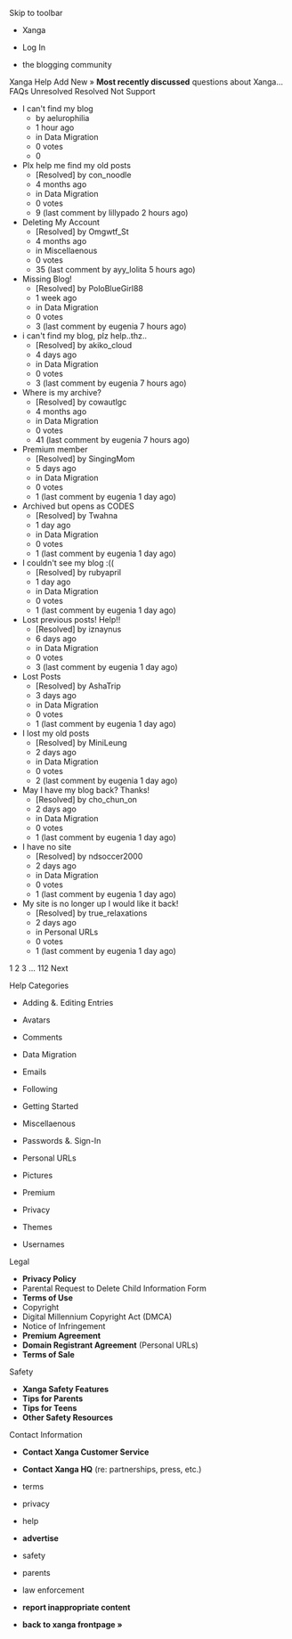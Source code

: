 Skip to toolbar

*   Xanga

*   Log In

*   the blogging community

Xanga Help Add New » **Most recently discussed** questions about Xanga… FAQs Unresolved Resolved Not Support

*   I can't find my blog
    *   by aelurophilia
    *   1 hour ago
    *   in Data Migration
    *   0 votes
    *   0
*   Plx help me find my old posts
    *   \[Resolved\] by con\_noodle
    *   4 months ago
    *   in Data Migration
    *   0 votes
    *   9 (last comment by lillypado 2 hours ago)
*   Deleting My Account
    *   \[Resolved\] by Omgwtf\_St
    *   4 months ago
    *   in Miscellaenous
    *   0 votes
    *   35 (last comment by ayy\_lolita 5 hours ago)
*   Missing Blog!
    *   \[Resolved\] by PoloBlueGirl88
    *   1 week ago
    *   in Data Migration
    *   0 votes
    *   3 (last comment by eugenia 7 hours ago)
*   i can't find my blog, plz help..thz..
    *   \[Resolved\] by akiko\_cloud
    *   4 days ago
    *   in Data Migration
    *   0 votes
    *   3 (last comment by eugenia 7 hours ago)
*   Where is my archive?
    *   \[Resolved\] by cowautlgc
    *   4 months ago
    *   in Data Migration
    *   0 votes
    *   41 (last comment by eugenia 7 hours ago)
*   Premium member
    *   \[Resolved\] by SingingMom
    *   5 days ago
    *   in Data Migration
    *   0 votes
    *   1 (last comment by eugenia 1 day ago)
*   Archived but opens as CODES
    *   \[Resolved\] by Twahna
    *   1 day ago
    *   in Data Migration
    *   0 votes
    *   1 (last comment by eugenia 1 day ago)
*   I couldn't see my blog :((
    *   \[Resolved\] by rubyapril
    *   1 day ago
    *   in Data Migration
    *   0 votes
    *   1 (last comment by eugenia 1 day ago)
*   Lost previous posts! Help!!
    *   \[Resolved\] by iznaynus
    *   6 days ago
    *   in Data Migration
    *   0 votes
    *   3 (last comment by eugenia 1 day ago)
*   Lost Posts
    *   \[Resolved\] by AshaTrip
    *   3 days ago
    *   in Data Migration
    *   0 votes
    *   1 (last comment by eugenia 1 day ago)
*   I lost my old posts
    *   \[Resolved\] by MiniLeung
    *   2 days ago
    *   in Data Migration
    *   0 votes
    *   2 (last comment by eugenia 1 day ago)
*   May I have my blog back? Thanks!
    *   \[Resolved\] by cho\_chun\_on
    *   2 days ago
    *   in Data Migration
    *   0 votes
    *   1 (last comment by eugenia 1 day ago)
*   I have no site
    *   \[Resolved\] by ndsoccer2000
    *   2 days ago
    *   in Data Migration
    *   0 votes
    *   1 (last comment by eugenia 1 day ago)
*   My site is no longer up I would like it back!
    *   \[Resolved\] by true\_relaxations
    *   2 days ago
    *   in Personal URLs
    *   0 votes
    *   1 (last comment by eugenia 1 day ago)

1 2 3 ... 112 Next

Help Categories

*   Adding &. Editing Entries
*   Avatars
*   Comments
*   Data Migration
*   Emails
*   Following
*   Getting Started
*   Miscellaenous

*   Passwords &. Sign-In
*   Personal URLs
*   Pictures
*   Premium
*   Privacy
*   Themes
*   Usernames

Legal

*   **Privacy Policy**
*   Parental Request to Delete Child Information Form
*   **Terms of Use**
*   Copyright
*   Digital Millennium Copyright Act (DMCA)
*   Notice of Infringement
*   **Premium Agreement**
*   **Domain Registrant Agreement** (Personal URLs)
*   **Terms of Sale**

Safety

*   **Xanga Safety Features**
*   **Tips for Parents**
*   **Tips for Teens**
*   **Other Safety Resources**

Contact Information

*   **Contact Xanga Customer Service**
*   **Contact Xanga HQ** (re: partnerships, press, etc.)

*   terms
*   privacy
*   help
*   **advertise**

*   safety
*   parents
*   law enforcement
*   **report inappropriate content**

*   **back to xanga frontpage »**